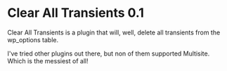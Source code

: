 Clear All Transients 0.1
===========

Clear All Transients is a plugin that will, well, delete all transients from the wp_options table. 

I've tried other plugins out there, but non of them supported Multisite. Which is the messiest of all!